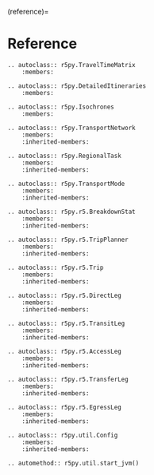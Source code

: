 (reference)=

# Reference

```{eval-rst}
.. autoclass:: r5py.TravelTimeMatrix
    :members:
```

```{eval-rst}
.. autoclass:: r5py.DetailedItineraries
    :members:
```

```{eval-rst}
.. autoclass:: r5py.Isochrones
    :members:
```

```{eval-rst}
.. autoclass:: r5py.TransportNetwork
    :members:
    :inherited-members:
```

```{eval-rst}
.. autoclass:: r5py.RegionalTask
    :members:
    :inherited-members:
```

```{eval-rst}
.. autoclass:: r5py.TransportMode
    :members:
    :inherited-members:
```

```{eval-rst}
.. autoclass:: r5py.r5.BreakdownStat
    :members:
    :inherited-members:
```

```{eval-rst}
.. autoclass:: r5py.r5.TripPlanner
    :members:
    :inherited-members:
```

```{eval-rst}
.. autoclass:: r5py.r5.Trip
    :members:
    :inherited-members:
```

```{eval-rst}
.. autoclass:: r5py.r5.DirectLeg
    :members:
    :inherited-members:
```

```{eval-rst}
.. autoclass:: r5py.r5.TransitLeg
    :members:
    :inherited-members:
```

```{eval-rst}
.. autoclass:: r5py.r5.AccessLeg
    :members:
    :inherited-members:
```

```{eval-rst}
.. autoclass:: r5py.r5.TransferLeg
    :members:
    :inherited-members:
```

```{eval-rst}
.. autoclass:: r5py.r5.EgressLeg
    :members:
    :inherited-members:
```

```{eval-rst}
.. autoclass:: r5py.util.Config
    :members:
    :inherited-members:
```

```{eval-rst}
.. automethod:: r5py.util.start_jvm()
```

